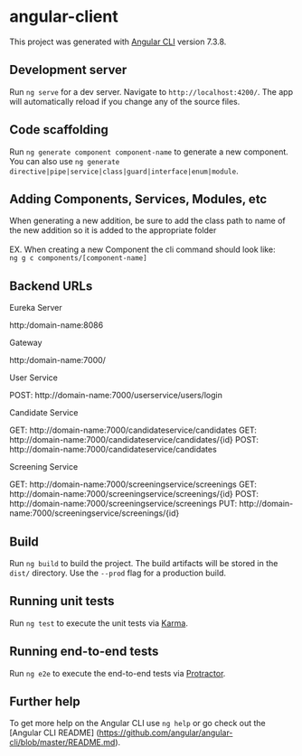 # angular-client

This project was generated with [Angular CLI](https://github.com/angular/angular-cli) version 7.3.8.

## Development server

Run `ng serve` for a dev server. Navigate to `http://localhost:4200/`. The app will automatically reload if you change any of the source files.

## Code scaffolding

Run `ng generate component component-name` to generate a new component. You can also use `ng generate directive|pipe|service|class|guard|interface|enum|module`.

## Adding Components, Services, Modules, etc

When generating a new addition, be sure to add the class path to name of the new addition so it is added to the appropriate folder
<br/><br/>EX. When creating a new Component the cli command should look like:  
`ng g c components/[component-name]`

## Backend URLs

Eureka Server

http:/domain-name:8086

Gateway

http:/domain-name:7000/

User Service

POST: http://domain-name:7000/userservice/users/login

Candidate Service

GET: http://domain-name:7000/candidateservice/candidates
GET: http://domain-name:7000/candidateservice/candidates/{id}
POST: http://domain-name:7000/candidateservice/candidates

Screening Service

GET: http://domain-name:7000/screeningservice/screenings 
GET: http://domain-name:7000/screeningservice/screenings/{id} 
POST: http://domain-name:7000/screeningservice/screenings 
PUT: http://domain-name:7000/screeningservice/screenings/{id} 

## Build

Run `ng build` to build the project. The build artifacts will be stored in the `dist/` directory. 
Use the `--prod` flag for a production build.

## Running unit tests

Run `ng test` to execute the unit tests via [Karma](https://karma-runner.github.io).

## Running end-to-end tests

Run `ng e2e` to execute the end-to-end tests via [Protractor](http://www.protractortest.org/).

## Further help

To get more help on the Angular CLI use `ng help` or go check out the [Angular CLI README]
(https://github.com/angular/angular-cli/blob/master/README.md).
